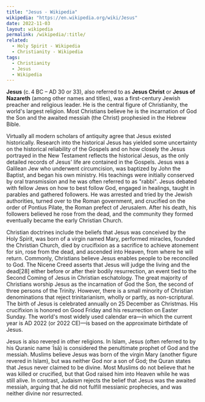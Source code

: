 ```yaml
---
title: "Jesus - Wikipedia"
wikipedia: "https://en.wikipedia.org/wiki/Jesus"
date: 2022-11-03
layout: wikipedia
permalink: /wikipedia/:title/
related:
  - Holy Spirit - Wikipedia
  - Christianity - Wikipedia
tags:
  - Christianity
  - Jesus
  - Wikipedia
---
```

**Jesus** (c. 4 BC – AD 30 or 33), also referred to as **Jesus Christ** or **Jesus of Nazareth** (among other names and titles), was a first-century Jewish preacher and religious leader. He is the central figure of Christianity, the world's largest religion. Most Christians believe he is the incarnation of God the Son and the awaited messiah (the Christ) prophesied in the Hebrew Bible.

Virtually all modern scholars of antiquity agree that Jesus existed historically. Research into the historical Jesus has yielded some uncertainty on the historical reliability of the Gospels and on how closely the Jesus portrayed in the New Testament reflects the historical Jesus, as the only detailed records of Jesus' life are contained in the Gospels. Jesus was a Galilean Jew who underwent circumcision, was baptized by John the Baptist, and began his own ministry. His teachings were initially conserved by oral transmission and he was often referred to as "rabbi". Jesus debated with fellow Jews on how to best follow God, engaged in healings, taught in parables and gathered followers. He was arrested and tried by the Jewish authorities, turned over to the Roman government, and crucified on the order of Pontius Pilate, the Roman prefect of Jerusalem. After his death, his followers believed he rose from the dead, and the community they formed eventually became the early Christian Church.

Christian doctrines include the beliefs that Jesus was conceived by the Holy Spirit, was born of a virgin named Mary, performed miracles, founded the Christian Church, died by crucifixion as a sacrifice to achieve atonement for sin, rose from the dead, and ascended into Heaven, from where he will return. Commonly, Christians believe Jesus enables people to be reconciled to God. The Nicene Creed asserts that Jesus will judge the living and the dead[28] either before or after their bodily resurrection, an event tied to the Second Coming of Jesus in Christian eschatology. The great majority of Christians worship Jesus as the incarnation of God the Son, the second of three persons of the Trinity. However, there is a small minority of Christian denominations that reject trinitarianism, wholly or partly, as non-scriptural. The birth of Jesus is celebrated annually on 25 December as Christmas. His crucifixion is honored on Good Friday and his resurrection on Easter Sunday. The world's most widely used calendar era—in which the current year is AD 2022 (or 2022 CE)—is based on the approximate birthdate of Jesus.

Jesus is also revered in other religions. In Islam, Jesus (often referred to by his Quranic name ʿĪsā) is considered the penultimate prophet of God and the messiah. Muslims believe Jesus was born of the virgin Mary (another figure revered in Islam), but was neither God nor a son of God; the Quran states that Jesus never claimed to be divine. Most Muslims do not believe that he was killed or crucified, but that God raised him into Heaven while he was still alive. In contrast, Judaism rejects the belief that Jesus was the awaited messiah, arguing that he did not fulfill messianic prophecies, and was neither divine nor resurrected.